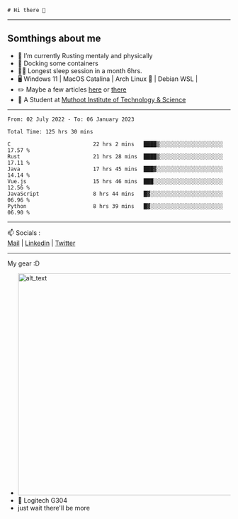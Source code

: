 ```
# Hi there 👋
```

---

## Somthings about me


- 🌱 I’m currently Rusting mentaly and physically
- 🐋 Docking some containers
- 😶‍🌫️ Longest sleep session in a month 6hrs.
- 🖥️ Windows 11 | MacOS Catalina | Arch Linux 🦩 | Debian WSL |
- ✏️ Maybe a few articles [here](https://medium.com/@advaithnarayanan8) or [there](https://medium.com/@advaithnarayanan8)
- 📑 A Student at [Muthoot Institute of Technology & Science](https://mgmits.ac.in/)



---

<!--START_SECTION:waka-->

```text
From: 02 July 2022 - To: 06 January 2023

Total Time: 125 hrs 30 mins

C                          22 hrs 2 mins   ████▒░░░░░░░░░░░░░░░░░░░░   17.57 %
Rust                       21 hrs 28 mins  ████▒░░░░░░░░░░░░░░░░░░░░   17.11 %
Java                       17 hrs 45 mins  ███▓░░░░░░░░░░░░░░░░░░░░░   14.14 %
Vue.js                     15 hrs 46 mins  ███░░░░░░░░░░░░░░░░░░░░░░   12.56 %
JavaScript                 8 hrs 44 mins   █▓░░░░░░░░░░░░░░░░░░░░░░░   06.96 %
Python                     8 hrs 39 mins   █▓░░░░░░░░░░░░░░░░░░░░░░░   06.90 %
```

<!--END_SECTION:waka-->

---

📫 Socials :<br>
[Mail](mailto:advaithnarayanan8@gmail.com) | [Linkedin](https://www.linkedin.com/in/advaith-narayanan-a72152214/) | [Twitter](https://twitter.com/advaithnarayan)


--- 
My gear :D

- [<img alt="alt_text" width="500px" src="https://valid.x86.fr/cache/banner/xv24bv-6.png" />](https://valid.x86.fr/xv24bv)
- 🐁 Logitech G304
- just wait there'll be more
